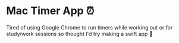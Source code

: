 # Mac Timer App ⏰
Tired of using Google Chrome to run timers while working out or for study/work sessions so thought I'd try making a swift app 🚀
